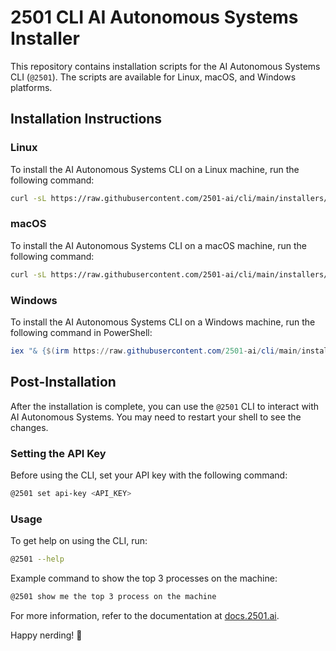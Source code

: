# 2501 CLI AI Autonomous Systems Installer

This repository contains installation scripts for the AI Autonomous Systems CLI (`@2501`). The scripts are available for Linux, macOS, and Windows platforms.

## Installation Instructions

### Linux

To install the AI Autonomous Systems CLI on a Linux machine, run the following command:

```sh
curl -sL https://raw.githubusercontent.com/2501-ai/cli/main/installers/linux-installer.sh | bash
```

### macOS

To install the AI Autonomous Systems CLI on a macOS machine, run the following command:

```sh
curl -sL https://raw.githubusercontent.com/2501-ai/cli/main/installers/macOS-installer.sh | bash
```

### Windows

To install the AI Autonomous Systems CLI on a Windows machine, run the following command in PowerShell:

```powershell
iex "& {$(irm https://raw.githubusercontent.com/2501-ai/cli/main/installers/windows-installer.ps1)}"
```

## Post-Installation

After the installation is complete, you can use the `@2501` CLI to interact with AI Autonomous Systems. You may need to restart your shell to see the changes.

### Setting the API Key

Before using the CLI, set your API key with the following command:

```sh
@2501 set api-key <API_KEY>
```

### Usage

To get help on using the CLI, run:

```sh
@2501 --help
```

Example command to show the top 3 processes on the machine:

```sh
@2501 show me the top 3 process on the machine
```

For more information, refer to the documentation at [docs.2501.ai](https://docs.2501.ai).

Happy nerding! 🚀
